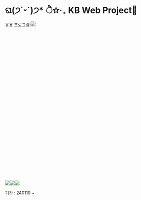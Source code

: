 # ଘ(੭ˊᵕˋ)੭* ੈ✩‧₊ KB Web Project👋
응용 프로그램:<img src="https://img.shields.io/badge/mysql-4479A1?style=for-the-badge&logo=mysql&logoColor=white"><svg role="img" viewBox="0 0 24 24" xmlns="http://www.w3.org/2000/svg"><img src="https://img.shields.io/badge/nodedotjs-44790A1?style=for-the-badge&logo=nodedotjs&logoColor=white"><img src="https://img.shields.io/badge/eclipseide-4479A1?style=for-the-badge&logo=eclipseide&logoColor=white"><img src="https://img.shields.io/badge/spring-44790A1?style=for-the-badge&logo=spring&logoColor=white">

  기간 : 240110 ~ 
